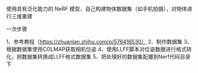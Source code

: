 使用具有泛化能力的 NeRF 模型，自己构建物体数据集（如手机拍摄），对物体进行三维重建 

一次步骤

1、参考教程（https://zhuanlan.zhihu.com/p/576416530）
2、制作数据集
3、根据数据集使用COLMAP获取相机位姿
4、使用LLFF脚本对位姿数据进行格式转化，把数据集转换成LLFF格式数据集
5、把处理好的数据集配置到Nerf代码目录下
